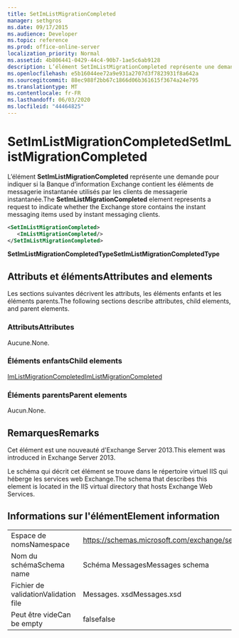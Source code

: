 ```yaml
---
title: SetImListMigrationCompleted
manager: sethgros
ms.date: 09/17/2015
ms.audience: Developer
ms.topic: reference
ms.prod: office-online-server
localization_priority: Normal
ms.assetid: 4b806441-0429-44c4-90b7-1ae5c6ab9128
description: L’élément SetImListMigrationCompleted représente une demande pour indiquer si la Banque d’information Exchange contient les éléments de messagerie instantanée utilisés par les clients de messagerie instantanée.
ms.openlocfilehash: e5b16044ee72a9e931a2707d3f7823931f8a642a
ms.sourcegitcommit: 88ec988f2bb67c1866d06b361615f3674a24e795
ms.translationtype: MT
ms.contentlocale: fr-FR
ms.lasthandoff: 06/03/2020
ms.locfileid: "44464825"
---
```

# <a name="setimlistmigrationcompleted"></a><span data-ttu-id="8f170-103">SetImListMigrationCompleted</span><span class="sxs-lookup"><span data-stu-id="8f170-103">SetImListMigrationCompleted</span></span>

<span data-ttu-id="8f170-104">L’élément **SetImListMigrationCompleted** représente une demande pour indiquer si la Banque d’information Exchange contient les éléments de messagerie instantanée utilisés par les clients de messagerie instantanée.</span><span class="sxs-lookup"><span data-stu-id="8f170-104">The **SetImListMigrationCompleted** element represents a request to indicate whether the Exchange store contains the instant messaging items used by instant messaging clients.</span></span> 
  
```XML
<SetImListMigrationCompleted>
   <ImListMigrationCompleted/>
</SetImListMigrationCompleted>
```

 <span data-ttu-id="8f170-105">**SetImListMigrationCompletedType**</span><span class="sxs-lookup"><span data-stu-id="8f170-105">**SetImListMigrationCompletedType**</span></span>
## <a name="attributes-and-elements"></a><span data-ttu-id="8f170-106">Attributs et éléments</span><span class="sxs-lookup"><span data-stu-id="8f170-106">Attributes and elements</span></span>

<span data-ttu-id="8f170-107">Les sections suivantes décrivent les attributs, les éléments enfants et les éléments parents.</span><span class="sxs-lookup"><span data-stu-id="8f170-107">The following sections describe attributes, child elements, and parent elements.</span></span>
  
### <a name="attributes"></a><span data-ttu-id="8f170-108">Attributs</span><span class="sxs-lookup"><span data-stu-id="8f170-108">Attributes</span></span>

<span data-ttu-id="8f170-109">Aucune.</span><span class="sxs-lookup"><span data-stu-id="8f170-109">None.</span></span>
  
### <a name="child-elements"></a><span data-ttu-id="8f170-110">Éléments enfants</span><span class="sxs-lookup"><span data-stu-id="8f170-110">Child elements</span></span>

[<span data-ttu-id="8f170-111">ImListMigrationCompleted</span><span class="sxs-lookup"><span data-stu-id="8f170-111">ImListMigrationCompleted</span></span>](imlistmigrationcompleted.md)
  
### <a name="parent-elements"></a><span data-ttu-id="8f170-112">Éléments parents</span><span class="sxs-lookup"><span data-stu-id="8f170-112">Parent elements</span></span>

<span data-ttu-id="8f170-113">Aucun.</span><span class="sxs-lookup"><span data-stu-id="8f170-113">None.</span></span>
  
## <a name="remarks"></a><span data-ttu-id="8f170-114">Remarques</span><span class="sxs-lookup"><span data-stu-id="8f170-114">Remarks</span></span>

<span data-ttu-id="8f170-115">Cet élément est une nouveauté d'Exchange Server 2013.</span><span class="sxs-lookup"><span data-stu-id="8f170-115">This element was introduced in Exchange Server 2013.</span></span>
  
<span data-ttu-id="8f170-116">Le schéma qui décrit cet élément se trouve dans le répertoire virtuel IIS qui héberge les services web Exchange.</span><span class="sxs-lookup"><span data-stu-id="8f170-116">The schema that describes this element is located in the IIS virtual directory that hosts Exchange Web Services.</span></span>
  
## <a name="element-information"></a><span data-ttu-id="8f170-117">Informations sur l'élément</span><span class="sxs-lookup"><span data-stu-id="8f170-117">Element information</span></span>

|||
|:-----|:-----|
|<span data-ttu-id="8f170-118">Espace de noms</span><span class="sxs-lookup"><span data-stu-id="8f170-118">Namespace</span></span>  <br/> |https://schemas.microsoft.com/exchange/services/2006/messages  <br/> |
|<span data-ttu-id="8f170-119">Nom du schéma</span><span class="sxs-lookup"><span data-stu-id="8f170-119">Schema name</span></span>  <br/> |<span data-ttu-id="8f170-120">Schéma Messages</span><span class="sxs-lookup"><span data-stu-id="8f170-120">Messages schema</span></span>  <br/> |
|<span data-ttu-id="8f170-121">Fichier de validation</span><span class="sxs-lookup"><span data-stu-id="8f170-121">Validation file</span></span>  <br/> |<span data-ttu-id="8f170-122">Messages. xsd</span><span class="sxs-lookup"><span data-stu-id="8f170-122">Messages.xsd</span></span>  <br/> |
|<span data-ttu-id="8f170-123">Peut être vide</span><span class="sxs-lookup"><span data-stu-id="8f170-123">Can be empty</span></span>  <br/> |<span data-ttu-id="8f170-124">false</span><span class="sxs-lookup"><span data-stu-id="8f170-124">false</span></span>  <br/> |
   

